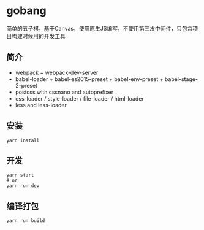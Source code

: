 # gobang
简单的五子棋，基于Canvas，使用原生JS编写，不使用第三发中间件，只包含项目构建时候用的开发工具

## 简介
* webpack + webpack-dev-server
* babel-loader + babel-es2015-preset + babel-env-preset + babel-stage-2-preset
* postcss with cssnano and autoprefixer
* css-loader / style-loader / file-loader / html-loader
* less and less-loader

## 安装
```shell
yarn install
```

## 开发
```shell
yarn start
# or
yarn run dev
```

## 编译打包
```shell
yarn run build
```

